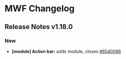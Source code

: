 # MWF Changelog
## Release Notes v1.18.0
### New
* **[module] Action bar:** adds module, closes [#8540088](https://microsoft.visualstudio.com/DefaultCollection/OSGS/_workitems?id=8540088)

